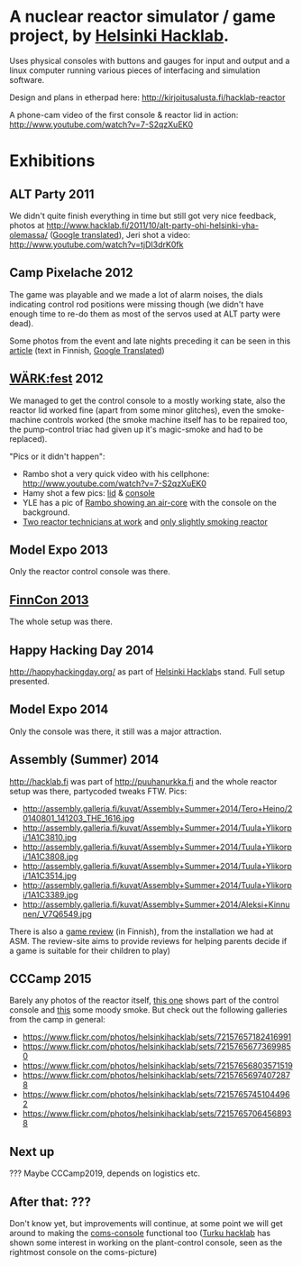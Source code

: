 # A nuclear reactor simulator / game project, by [Helsinki Hacklab][hlab].

Uses physical consoles with buttons and gauges for input and output and a linux computer running various pieces of interfacing and simulation software.

Design and plans in etherpad here: http://kirjoitusalusta.fi/hacklab-reactor 

A phone-cam video of the first console & reactor lid in action: http://www.youtube.com/watch?v=7-S2qzXuEK0

# Exhibitions

## ALT Party 2011

We didn't quite finish everything in time but still got very nice feedback, photos at http://www.hacklab.fi/2011/10/alt-party-ohi-helsinki-yha-olemassa/ ([Google translated][1]), Jeri shot a video: http://www.youtube.com/watch?v=tjDI3drK0fk

[1]: http://translate.google.com/translate?sl=fi&tl=en&js=n&prev=_t&hl=en&ie=UTF-8&layout=2&eotf=1&u=http%3A%2F%2Fhelsinki.hacklab.fi%2F2011%2F10%2Falt-party-ohi-helsinki-yha-olemassa%2F

## Camp Pixelache 2012

The game was playable and we made a lot of alarm noises, the dials indicating control rod positions were missing though (we didn't have enough time to re-do them as most of the servos used at ALT party were dead).

Some photos from the event and late nights preceding it can be seen in this [article][2] (text in Finnish, [Google Translated][3])

[2]: http://www.mbnet.fi/artikkeli/blogit/mblabra/hacklabin_reaktoripeli_kotitekoinen_t_ernobyl
[3]: http://translate.google.com/translate?hl=en&sl=fi&tl=en&u=http%3A%2F%2Fwww.mbnet.fi%2Fartikkeli%2Fblogit%2Fmblabra%2Fhacklabin_reaktoripeli_kotitekoinen_t_ernobyl

## [WÄRK:fest][wark] 2012

We managed to get the control console to a mostly working state, also the reactor lid worked fine (apart from some minor glitches), even the smoke-machine controls worked (the smoke machine itself has to be
 repaired too, the pump-control triac had given up it's magic-smoke and had to be replaced).
 
"Pics or it didn't happen":

  * Rambo shot a very quick video with his cellphone: http://www.youtube.com/watch?v=7-S2qzXuEK0
  * Hamy shot a few pics: [lid](http://oh4kpn.1g.fi/kuvat/Demopartyt/WarkFest/2012/20121021-DSC_3592.jpg) & [console](http://oh4kpn.1g.fi/kuvat/Demopartyt/WarkFest/2012/20121021-DSC_3596.jpg)
  * YLE has a pic of [Rambo showing an air-core](http://img.yle.fi/uutiset/tekniikka/article6344340.ece/ALTERNATES/w960/warkfest_ydinreaktori_simulaattori.jpg) with the console on the background.
  * [Two reactor technicians at work](http://www.flickr.com/photos/ermuggo/8118672641/in/pool-2089172@N20) and [only slightly smoking reactor](http://www.flickr.com/photos/ermuggo/8118734690/in/pool-2089172@N20)

[wark]: http://www.warkfest.org/en/ 

## Model Expo 2013

Only the reactor control console was there.

## [FinnCon 2013][fc13]

The whole setup was there.

[fc13]: http://2013.finncon.org/

## Happy Hacking Day 2014

<http://happyhackingday.org/> as part of [Helsinki Hacklab][hlab]s stand. Full setup presented.

[hlab]: http://helsinki.hacklab.fi

## Model Expo 2014

Only the console was there, it still was a major attraction.

## Assembly (Summer) 2014

<http://hacklab.fi> was part of <http://puuhanurkka.fi> and the whole reactor setup was there, partycoded tweaks FTW. Pics:

  - <http://assembly.galleria.fi/kuvat/Assembly+Summer+2014/Tero+Heino/20140801_141203_THE_1616.jpg>
  - <http://assembly.galleria.fi/kuvat/Assembly+Summer+2014/Tuula+Ylikorpi/1A1C3810.jpg>
  - <http://assembly.galleria.fi/kuvat/Assembly+Summer+2014/Tuula+Ylikorpi/1A1C3808.jpg>
  - <http://assembly.galleria.fi/kuvat/Assembly+Summer+2014/Tuula+Ylikorpi/1A1C3514.jpg>
  - <http://assembly.galleria.fi/kuvat/Assembly+Summer+2014/Tuula+Ylikorpi/1A1C3389.jpg>
  - <http://assembly.galleria.fi/kuvat/Assembly+Summer+2014/Aleksi+Kinnunen/_V7Q6549.jpg>

There is also a [game review][pr14] (in Finnish), from the installation we had at ASM. The review-site aims to provide reviews for helping parents decide if a game is suitable for their children to play)

[pr14]: http://www.peliraati.fi/pelien-arvioinnit-mainmenu-27/pelit-7-mainmenu-44/669-reactor-simulator

## CCCamp 2015

Barely any photos of the reactor itself, [this one](https://www.flickr.com/photos/helsinkihacklab/20517571046/in/album-72157656773699850/) shows part of the control console and [this](https://www.flickr.com/photos/helsinkihacklab/20706549795/in/album-72157656974072878/) some moody smoke. But check out the following galleries from the camp in general:

  - <https://www.flickr.com/photos/helsinkihacklab/sets/72157657182416991>
  - <https://www.flickr.com/photos/helsinkihacklab/sets/72157656773699850>
  - <https://www.flickr.com/photos/helsinkihacklab/sets/72157656803571519>
  - <https://www.flickr.com/photos/helsinkihacklab/sets/72157656974072878>
  - <https://www.flickr.com/photos/helsinkihacklab/sets/72157657451044962>
  - <https://www.flickr.com/photos/helsinkihacklab/sets/72157657064568938>

## Next up

??? Maybe CCCamp2019, depends on logistics etc.

## After that: ???

Don't know yet, but improvements will continue, at some point we will get around to making the [coms-console][coms_jeri] functional too ([Turku hacklab][tku] has shown some interest in working on the plant-control console, seen as the rightmost console on the coms-picture)

[coms_jeri]: http://helsinki.hacklab.fi/wp-content/uploads/2011/10/CIMG7885.jpg
[tku]: http://hacklabturku.org/
